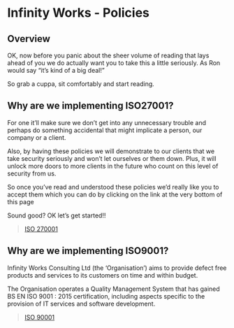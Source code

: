 # Infinity Works - Policies

## Overview

OK, now before you panic about the sheer volume of reading that lays ahead of you we do actually want you to take this a little seriously. As Ron would say “it’s kind of a big deal!”

So grab a cuppa, sit comfortably and start reading.

## Why are we implementing ISO27001?

For one it’ll make sure we don’t get into any unnecessary trouble and perhaps do something accidental that might implicate a person, our company or a client.

Also, by having these policies we will demonstrate to our clients that we take security seriously and won’t let ourselves or them down. Plus, it will unlock more doors to more clients in the future who count on this level of security from us.

So once you’ve read and understood these policies we’d really like you to accept them which you can do by clicking on the link at the very bottom of this page

Sound good? OK let’s get started!!

> [ISO 270001](https://github.com/infinityworks/isms/blob/master/README.md)

## Why are we implementing ISO9001?

Infinity Works Consulting Ltd (the ‘Organisation’) aims to provide defect free products and services to its customers on time and within budget.

The Organisation operates a Quality Management System that has gained BS EN ISO 9001 : 2015 certification, including aspects specific to the provision of IT services and software development.

> [ISO 90001](https://github.com/infinityworks/iso9001-quality-policy/blob/master/README.md)
